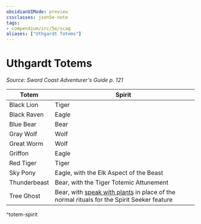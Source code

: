```yaml
---
obsidianUIMode: preview
cssclasses: json5e-note
tags:
- compendium/src/5e/scag
aliases: ["Uthgardt Totems"]
---
```

# Uthgardt Totems
*Source: Sword Coast Adventurer's Guide p. 121* 

| Totem | Spirit |
|-------|--------|
| Black Lion | Tiger |
| Black Raven | Eagle |
| Blue Bear | Bear |
| Gray Wolf | Wolf |
| Great Worm | Wolf |
| Griffon | Eagle |
| Red Tiger | Tiger |
| Sky Pony | Eagle, with the Elk Aspect of the Beast |
| Thunderbeast | Bear, with the Tiger Totemic Attunement |
| Tree Ghost | Bear, with [speak with plants](/3-Mechanics/CLI/spells/speak-with-plants.md) in place of the normal rituals for the Spirit Seeker feature |
^totem-spirit